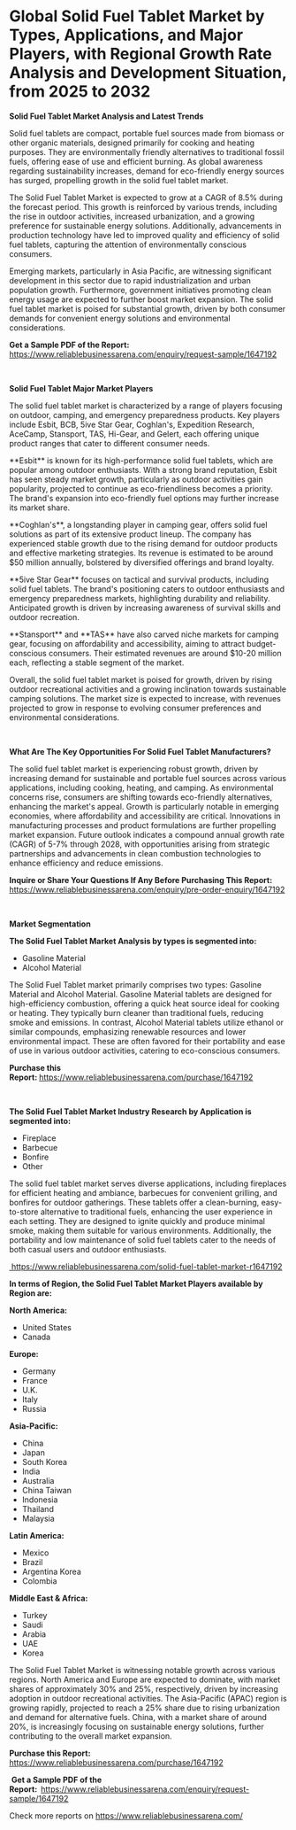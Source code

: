 <p><h1>Global Solid Fuel Tablet Market by Types, Applications, and Major Players, with Regional Growth Rate Analysis and Development Situation, from 2025 to 2032</h1></p><p><strong>Solid Fuel Tablet Market Analysis and Latest Trends</strong></p>
<p><p>Solid fuel tablets are compact, portable fuel sources made from biomass or other organic materials, designed primarily for cooking and heating purposes. They are environmentally friendly alternatives to traditional fossil fuels, offering ease of use and efficient burning. As global awareness regarding sustainability increases, demand for eco-friendly energy sources has surged, propelling growth in the solid fuel tablet market.</p><p>The Solid Fuel Tablet Market is expected to grow at a CAGR of 8.5% during the forecast period. This growth is reinforced by various trends, including the rise in outdoor activities, increased urbanization, and a growing preference for sustainable energy solutions. Additionally, advancements in production technology have led to improved quality and efficiency of solid fuel tablets, capturing the attention of environmentally conscious consumers.</p><p>Emerging markets, particularly in Asia Pacific, are witnessing significant development in this sector due to rapid industrialization and urban population growth. Furthermore, government initiatives promoting clean energy usage are expected to further boost market expansion. The solid fuel tablet market is poised for substantial growth, driven by both consumer demands for convenient energy solutions and environmental considerations.</p></p>
<p><strong>Get a Sample PDF of the Report:&nbsp;</strong> <a href="https://www.reliablebusinessarena.com/enquiry/request-sample/1647192?utm_campaign=2335&utm_medium=2&utm_source=Github&utm_content=ia&utm_term=08022025&utm_id=solid-fuel-tablet">https://www.reliablebusinessarena.com/enquiry/request-sample/1647192</a></p>
<p>&nbsp;</p>
<p><strong>Solid Fuel Tablet Major Market Players</strong></p>
<p><p>The solid fuel tablet market is characterized by a range of players focusing on outdoor, camping, and emergency preparedness products. Key players include Esbit, BCB, 5ive Star Gear, Coghlan's, Expedition Research, AceCamp, Stansport, TAS, Hi-Gear, and Gelert, each offering unique product ranges that cater to different consumer needs.</p><p>**Esbit** is known for its high-performance solid fuel tablets, which are popular among outdoor enthusiasts. With a strong brand reputation, Esbit has seen steady market growth, particularly as outdoor activities gain popularity, projected to continue as eco-friendliness becomes a priority. The brand's expansion into eco-friendly fuel options may further increase its market share.</p><p>**Coghlan's**, a longstanding player in camping gear, offers solid fuel solutions as part of its extensive product lineup. The company has experienced stable growth due to the rising demand for outdoor products and effective marketing strategies. Its revenue is estimated to be around $50 million annually, bolstered by diversified offerings and brand loyalty.</p><p>**5ive Star Gear** focuses on tactical and survival products, including solid fuel tablets. The brand's positioning caters to outdoor enthusiasts and emergency preparedness markets, highlighting durability and reliability. Anticipated growth is driven by increasing awareness of survival skills and outdoor recreation.</p><p>**Stansport** and **TAS** have also carved niche markets for camping gear, focusing on affordability and accessibility, aiming to attract budget-conscious consumers. Their estimated revenues are around $10-20 million each, reflecting a stable segment of the market.</p><p>Overall, the solid fuel tablet market is poised for growth, driven by rising outdoor recreational activities and a growing inclination towards sustainable camping solutions. The market size is expected to increase, with revenues projected to grow in response to evolving consumer preferences and environmental considerations.</p></p>
<p>&nbsp;</p>
<p><strong>What Are The Key Opportunities For Solid Fuel Tablet Manufacturers?</strong></p>
<p><p>The solid fuel tablet market is experiencing robust growth, driven by increasing demand for sustainable and portable fuel sources across various applications, including cooking, heating, and camping. As environmental concerns rise, consumers are shifting towards eco-friendly alternatives, enhancing the market's appeal. Growth is particularly notable in emerging economies, where affordability and accessibility are critical. Innovations in manufacturing processes and product formulations are further propelling market expansion. Future outlook indicates a compound annual growth rate (CAGR) of 5-7% through 2028, with opportunities arising from strategic partnerships and advancements in clean combustion technologies to enhance efficiency and reduce emissions.</p></p>
<p><strong>Inquire or Share Your Questions If Any Before Purchasing This Report:</strong> <a href="https://www.reliablebusinessarena.com/enquiry/pre-order-enquiry/1647192?utm_campaign=2335&utm_medium=2&utm_source=Github&utm_content=ia&utm_term=08022025&utm_id=solid-fuel-tablet">https://www.reliablebusinessarena.com/enquiry/pre-order-enquiry/1647192</a></p>
<p>&nbsp;</p>
<p><strong>Market Segmentation</strong></p>
<p><strong>The Solid Fuel Tablet Market Analysis by types is segmented into:</strong></p>
<p><ul><li>Gasoline Material</li><li>Alcohol Material</li></ul></p>
<p><p>The Solid Fuel Tablet market primarily comprises two types: Gasoline Material and Alcohol Material. Gasoline Material tablets are designed for high-efficiency combustion, offering a quick heat source ideal for cooking or heating. They typically burn cleaner than traditional fuels, reducing smoke and emissions. In contrast, Alcohol Material tablets utilize ethanol or similar compounds, emphasizing renewable resources and lower environmental impact. These are often favored for their portability and ease of use in various outdoor activities, catering to eco-conscious consumers.</p></p>
<p><strong>Purchase this Report:&nbsp;</strong><a href="https://www.reliablebusinessarena.com/purchase/1647192?utm_campaign=2335&utm_medium=2&utm_source=Github&utm_content=ia&utm_term=08022025&utm_id=solid-fuel-tablet">https://www.reliablebusinessarena.com/purchase/1647192</a></p>
<p>&nbsp;</p>
<p><strong>The Solid Fuel Tablet Market Industry Research by Application is segmented into:</strong></p>
<p><ul><li>Fireplace</li><li>Barbecue</li><li>Bonfire</li><li>Other</li></ul></p>
<p><p>The solid fuel tablet market serves diverse applications, including fireplaces for efficient heating and ambiance, barbecues for convenient grilling, and bonfires for outdoor gatherings. These tablets offer a clean-burning, easy-to-store alternative to traditional fuels, enhancing the user experience in each setting. They are designed to ignite quickly and produce minimal smoke, making them suitable for various environments. Additionally, the portability and low maintenance of solid fuel tablets cater to the needs of both casual users and outdoor enthusiasts.</p></p>
<p><a href="https://www.reliablebusinessarena.com/solid-fuel-tablet-market-r1647192?utm_campaign=2335&utm_medium=2&utm_source=Github&utm_content=ia&utm_term=08022025&utm_id=solid-fuel-tablet">&nbsp;https://www.reliablebusinessarena.com/solid-fuel-tablet-market-r1647192</a></p>
<p><strong>In terms of Region, the Solid Fuel Tablet Market Players available by Region are:</strong></p>
<p>
    <p> <strong> North America: </strong>
        <ul>
            <li>United States</li>
            <li>Canada</li>
        </ul>
        </p> 
    <p> <strong> Europe: </strong>
        <ul>
            <li>Germany</li>
            <li>France</li>
            <li>U.K.</li>
            <li>Italy</li>
            <li>Russia</li>
        </ul>
        </p> 
    <p> <strong> Asia-Pacific: </strong>
        <ul>
            <li>China</li>
            <li>Japan</li>
            <li>South Korea</li>
            <li>India</li>
            <li>Australia</li>
            <li>China Taiwan</li>
            <li>Indonesia</li>
            <li>Thailand</li>
            <li>Malaysia</li>
        </ul>
        </p> 
    <p> <strong> Latin America: </strong>
        <ul>
            <li>Mexico</li>
            <li>Brazil</li>
            <li>Argentina Korea</li>
            <li>Colombia</li>
        </ul>
        </p> 
    <p> <strong> Middle East & Africa: </strong>
        <ul>
            <li>Turkey</li>
            <li>Saudi</li>
            <li>Arabia</li>
            <li>UAE</li>
            <li>Korea</li>
        </ul>
    </p>
    </p>
<p><p>The Solid Fuel Tablet Market is witnessing notable growth across various regions. North America and Europe are expected to dominate, with market shares of approximately 30% and 25%, respectively, driven by increasing adoption in outdoor recreational activities. The Asia-Pacific (APAC) region is growing rapidly, projected to reach a 25% share due to rising urbanization and demand for alternative fuels. China, with a market share of around 20%, is increasingly focusing on sustainable energy solutions, further contributing to the overall market expansion.</p></p>
<p><strong>Purchase this Report: </strong><a href="https://www.reliablebusinessarena.com/purchase/1647192?utm_campaign=2335&utm_medium=2&utm_source=Github&utm_content=ia&utm_term=08022025&utm_id=solid-fuel-tablet">https://www.reliablebusinessarena.com/purchase/1647192</a></p>
<p>&nbsp;<strong>Get a Sample PDF of the Report:&nbsp;&nbsp;</strong><a href="https://www.reliablebusinessarena.com/enquiry/request-sample/1647192?utm_campaign=2335&utm_medium=2&utm_source=Github&utm_content=ia&utm_term=08022025&utm_id=solid-fuel-tablet">https://www.reliablebusinessarena.com/enquiry/request-sample/1647192</a></p>
<p><strong></strong></p>
<p>Check more reports on <a href="https://www.reliablebusinessarena.com/?utm_campaign=2335&utm_medium=2&utm_source=Github&utm_content=ia&utm_term=08022025&utm_id=solid-fuel-tablet">https://www.reliablebusinessarena.com/</a></p>